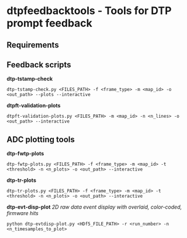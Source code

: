 # dtpfeedbacktools - Tools for DTP prompt feedback

## Requirements

## Feedback scripts

**dtp-tstamp-check**

```
dtp-tstamp-check.py <FILES_PATH> -f <frame_type> -m <map_id> -o <out_path> --plots --interactive
```

**dtpft-validation-plots**


```
dtpft-validation-plots.py <FILES_PATH> -m <map_id> -n <n_lines> -o <out_path> --interactive
```

## ADC plotting tools

**dtp-fwtp-plots**


```
dtp-fwtp-plots.py <FILES_PATH> -f <frame_type> -m <map_id> -t <threshold> -n <n_plots> -o <out_path> --interactive
```

**dtp-tr-plots**


```
dtp-tr-plots.py <FILES_PATH> -f <frame_type> -m <map_id> -t <threshold> -n <n_plots> -o <out_path> --interactive
```

**dtp-evt-disp-plot**
*2D raw data event display with overlaid, color-coded, firmware hits* 

```
python dtp-evtdisp-plot.py <HDf5_FILE_PATH> -r <run_number> -n <n_timesamples_to_plot>
```

